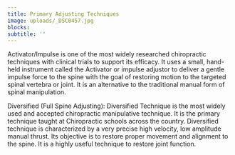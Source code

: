 ```yaml
---
title: Primary Adjusting Techniques
image: uploads/_DSC0457.jpg
blocks:
subtitle: ''
---
```

Activator/Impulse is one of the most widely researched chiropractic techniques with clinical trials to support its efficacy. It uses a small, hand-held instrument called the Activator or impulse adjustor to deliver a gentle impulse force to the spine with the goal of restoring motion to the targeted spinal vertebra or joint. It is an alternative to the traditional manual form of spinal manipulation.

Diversified (Full Spine Adjusting): Diversified Technique is the most widely used and accepted chiropractic manipulative technique. It is the primary technique taught at Chiropractic schools across the country. Diversified technique is characterized by a very precise high velocity, low amplitude manual thrust. Its objective is to restore proper movement and alignment to the spine. It is a highly useful technique to restore joint function. 
